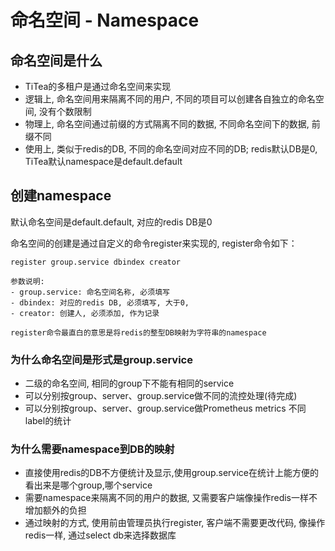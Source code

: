
# 命名空间 - Namespace

## 命名空间是什么

- TiTea的多租户是通过命名空间来实现
- 逻辑上, 命名空间用来隔离不同的用户, 不同的项目可以创建各自独立的命名空间, 没有个数限制
- 物理上, 命名空间通过前缀的方式隔离不同的数据, 不同命名空间下的数据, 前缀不同
- 使用上, 类似于redis的DB, 不同的命名空间对应不同的DB; redis默认DB是0, TiTea默认namespace是default.default


## 创建namespace

默认命名空间是default.default, 对应的redis DB是0

命名空间的创建是通过自定义的命令register来实现的, register命令如下：

```
register group.service dbindex creator

参数说明:
- group.service: 命名空间名称, 必须填写
- dbindex: 对应的redis DB, 必须填写, 大于0, 
- creator: 创建人, 必须添加, 作为记录 

register命令最直白的意思是将redis的整型DB映射为字符串的namespace

```

### 为什么命名空间是形式是group.service

- 二级的命名空间, 相同的group下不能有相同的service
- 可以分别按group、server、group.service做不同的流控处理(待完成)
- 可以分别按group、server、group.service做Prometheus metrics 不同label的统计


### 为什么需要namespace到DB的映射

- 直接使用redis的DB不方便统计及显示,使用group.service在统计上能方便的看出来是哪个group,哪个service
- 需要namespace来隔离不同的用户的数据, 又需要客户端像操作redis一样不增加额外的负担
- 通过映射的方式, 使用前由管理员执行register, 客户端不需要更改代码, 像操作redis一样, 通过select db来选择数据库


